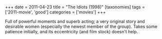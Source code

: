 +++
date = 2011-04-23
title = "The Idiots (1998)"
[taxonomies]
tags = ['2011-movie', 'good']
categories = ['movies']
+++

Full of powerful moments and superb acting; a very original story and
desirable women (especially the newest member of the group). Takes some
patience initially, and its eccentricity (and film stock) doesn't help.
